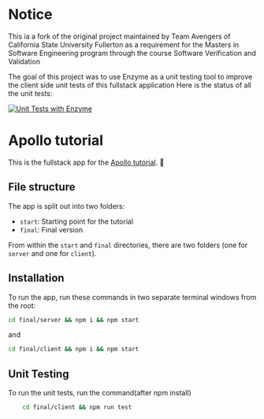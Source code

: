 # Notice
This ia a fork of the original project maintained by Team Avengers of California State University Fullerton as a requirement for the Masters in Software Engineering program through the course Software Verification and Validation

The goal of this project was to use Enzyme as a unit testing tool to improve the client side unit tests of this fullstack application
Here is the status of all the unit tests:

[![Unit Tests with Enzyme](https://github.com/CSUF-Avengers/fullstack-tutorial/actions/workflows/webpack.yml/badge.svg)](https://github.com/CSUF-Avengers/fullstack-tutorial/actions/workflows/webpack.yml)

# Apollo tutorial

This is the fullstack app for the [Apollo tutorial](http://apollographql.com/docs/tutorial/introduction.html). 🚀

## File structure

The app is split out into two folders:
- `start`: Starting point for the tutorial
- `final`: Final version

From within the `start` and `final` directories, there are two folders (one for `server` and one for `client`).

## Installation

To run the app, run these commands in two separate terminal windows from the root:

```bash
cd final/server && npm i && npm start
```

and

```bash
cd final/client && npm i && npm start
```
## Unit Testing

To run the unit tests, run the command(after npm install)
```bash
    cd final/client && npm run test
```
